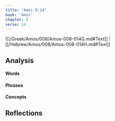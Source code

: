 ```yaml
---
title: "Amos 8:14"
book: "Amos"
chapter: 8
verse: 14
---
```

![[/Greek/Amos/008/Amos-008-014G.md#Text]]
![[/Hebrew/Amos/008/Amos-008-014H.md#Text]]

## Analysis

#### Words

#### Phrases

#### Concepts

## Reflections
